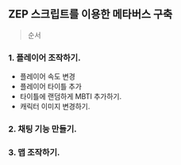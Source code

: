 ## ZEP 스크립트를 이용한 메타버스 구축

>순서
### 1. 플레이어 조작하기.
- 플레이어 속도 변경
- 플레이어 타이틀 추가
- 타이틀에 랜덤하게 MBTI 추가하기.
- 캐릭터 이미지 변경하기.

### 2. 채팅 기능 만들기.

### 3. 맵 조작하기.